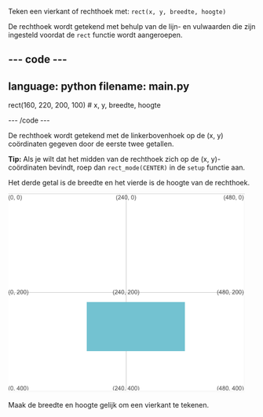 Teken een vierkant of rechthoek met: `rect(x, y, breedte, hoogte)`

De rechthoek wordt getekend met behulp van de lijn- en vulwaarden die zijn ingesteld voordat de `rect` functie wordt aangeroepen.

--- code ---
---
language: python
filename: main.py
---

  rect(160, 220, 200, 100) # x, y, breedte, hoogte

--- /code ---

De rechthoek wordt getekend met de linkerbovenhoek op de (x, y) coördinaten gegeven door de eerste twee getallen.

**Tip:** Als je wilt dat het midden van de rechthoek zich op de (x, y)-coördinaten bevindt, roep dan `rect_mode(CENTER)` in de `setup` functie aan.

Het derde getal is de breedte en het vierde is de hoogte van de rechthoek.

![Het uitvoergebied met een rechthoek gecentreerd rond x 160, y 220 met een breedte van 200 en een hoogte van 100](images/example.png)

Maak de breedte en hoogte gelijk om een vierkant te tekenen.

